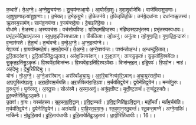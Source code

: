 

  
क॒थाते॑। ते॒अ॒ग्ने॒। अ॒ग्ने॒शु॒चय॑न्तः। शु॒च॒य॑न्तआ॒योः। आ॒योर्द॑दा॒शुः। द॒दा॒शुर्वाजे॑भिः। वाजे॑भिराशुषा॒णाः। आ॒शु॒षा॒णाइत्या॑शु॒षा॒णाः।। उ॒भेयत्। उ॒भेइत्यु॒भे। तो॒केतन॑ये। तो॒केइति॑तो॒के। तन॑ये॒दधा॑नाः। दधा॑नाऋ॒तस्य॑। ऋ॒तस्य॒साम॑न्। साम॑न्र॒णय॑न्त। र॒णय॑न्तदे॒वाः। दे॒वाइति॑दे॒वाः।।  
बोधा॑मे। मे॒अ॒स्य। अ॒स्यवच॑सः। वच॑सोयविष्ठ। य॒वि॒ष्ठ॒मंहि॑ष्ठस्य। मंहि॑ष्ठस्य॒प्रभृ॑तस्य। प्रभृ॑तस्यस्वधावः। प्रभृ॑त॒स्येति॒प्रऽभृ॑तस्य। स्व॒धा॒व॒इति॑स्वधाऽवः।। पीय॑तित्वः। त्वो॒अनु॑। अनु॑त्वः। त्वो॒गृ॒णा॒ति॒। गृ॒णा॒ति॒व॒न्दारुः॑। व॒न्दारु॑स्ते। ते॒त॒न्वं॑। त॒न्वं॑वन्दे। व॒न्दे॒अ॒ग्ने॒। अ॒ग्न॒इत्य॑ग्ने।।  
येपा॒यवः॑। पा॒यवो॑मामते॒यं। मा॒म॒ते॒यन्ते॑। ते॒अ॒ग्ने॒। अ॒ग्ने॒पश्य॑न्तः। पश्य॑न्तोअ॒न्धं। अ॒न्धन्दु॑रि॒तात्। दु॒रि॒तादर॑क्षन्। दु॒रि॒तादिति॑दुः॒ऽइ॒तात्। अर॑क्ष॒न्नित्यर॑क्षन्।। र॒र॒क्ष॒तान्। तान्त्सु॒कृतः॑। सु॒कृतो॑वि॒श्ववे॑दाः। सु॒कृत॒इति॑सु॒ऽकृतः॑। वि॒श्ववे॑दा॒दिप्स॑न्तः। वि॒श्ववे॑दा॒इति॑वि॒श्वऽवे॑दाः। दिप्स॑न्त॒इत्। इद्रि॒पवः॑। रि॒पवो॒न। नाह॑। अह॑देभुः। दे॒भु॒रिति॑देभुः।।  
योनः॑। नो॒अ॒ग्ने॒। अ॒ग्ने॒अर॑रिवान्। अर॑रिवाँअ॒घा॒युः। अ॒र॒रि॒वानित्य॑र॒रि॒ऽवान्। अ॒घा॒युर॑राती॒वा। अ॒घ॒युरित्य॑घ॒ऽयुः। अ॒रा॒ती॒वाम॒र्चय॑ति। अ॒रा॒तीवेत्य॑रा॒ति॒ऽवा। म॒र्चय॑तिद्व॒येन॑। द्व॒येने॑तिद्व॒येन॑।। मन्त्रो॑गु॒रुः। गु॒रुःपुनः॑। पुन॑रस्तु। अ॒स्तु॒सः। सोअ॑स्मै। अ॒स्मा॒अनु॑। अनु॑मृक्षीष्ट। मृ॒क्षी॒ष्ट॒तन्वं॑। त॒न्वं॑दु॒रु॒क्तैः। दु॒रु॒क्तैरिति॑दुः॒ऽउ॒क्तैः।।  
उ॒तवा॑। वा॒यः। यस्स॑हस्य। स॒ह॒स्य॒प्र॒वि॒द्वान्। प्र॒वि॒द्वान्मर्तः॑। प्र॒वि॒द्वानिति॑प्र॒ऽवि॒द्वान्। मर्तो॒मर्तं॑। मर्तं॑म॒र्चय॑ति। म॒र्चय॑तिद्व॒येन॑। द्व॒येनेति॑द्व॒येन॑।। अतः॑पाहि। पा॒हि॒स्त॒व॒मा॒नः॒। स्त॒व॒मा॒न॒स्तु॒वन्तं॑। स्तु॒वन्त॒मग्ने॑। अग्ने॒माकिः॑। माकि॑र्नः। नो॒दु॒रि॒ताय॑। दु॒रि॒ताय॑धायीः। दु॒रि॒तायेति॑दुः॒ऽइ॒ताय॑। धा॒यी॒रिति॑धायीः।। 16।।  
